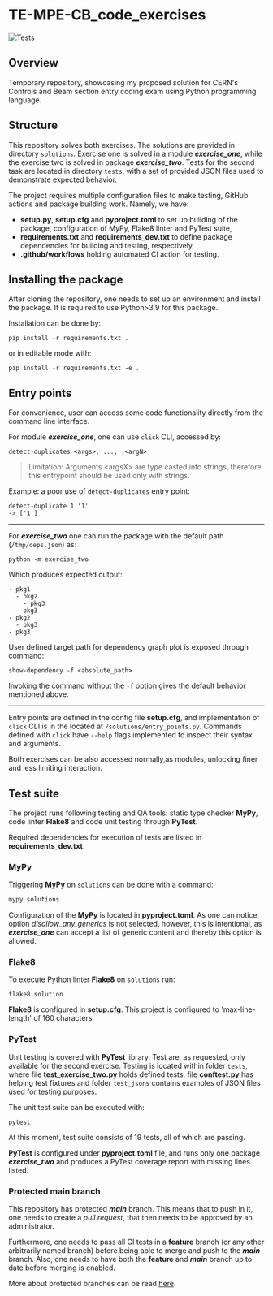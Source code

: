 # TE-MPE-CB_code_exercises

![Tests](https://github.com/TwardzikTomas/TE-MPE-CB_code_excercises/actions/workflows/python-package.yml/badge.svg)

## Overview
Temporary repository, showcasing my proposed solution for CERN's Controls and Beam section entry coding exam using Python programming language.

## Structure
This repository solves both exercises. The solutions are provided in directory ```solutions```. Exercise one is solved in a module ***exercise_one***, while the exercise two is solved in package ***exercise_two***. Tests for the second task are located in directory ```tests```, with a set of provided JSON files used to demonstrate expected behavior.  

The project requires multiple configuration files to make testing, GitHub actions and package building work. Namely, we have:
- **setup.py**, **setup.cfg** and **pyproject.toml** to set up building of the package, configuration of MyPy, Flake8 linter and PyTest suite,
- **requirements.txt** and **requirements_dev.txt** to define package dependencies for building and testing, respectively,
- **.github/workflows** holding automated CI action for testing.

## Installing the package
After cloning the repository, one needs to set up an environment and install the package. It is required to use Python>3.9 for this package.

Installation can be done by:
```
pip install -r requirements.txt .
```
or in editable mode with:
```
pip install -r requirements.txt -e .
```

## Entry points
For convenience, user can access some code functionality directly from the command line interface.

For module ***exercise_one***, one can use `click` CLI, accessed by:
```
detect-duplicates <args>, ..., ,<argN>
```

>Limitation: Arguments \<argsX> are type casted into strings, therefore this entrypoint should be used only with strings. 

Example: a poor use of ```detect-duplicates``` entry point:
```
detect-duplicate 1 '1' 
-> ['1']
```
***
For ***exercise_two*** one can run the package with the default path (```/tmp/deps.json```) as:
```
python -m exercise_two
```
Which produces expected output:
```
- pkg1
  - pkg2
    - pkg3
  - pkg3
- pkg2
  - pkg3
- pkg3
```
User defined target path for dependency graph plot is exposed through command:

```
show-dependency -f <absolute_path>
```
Invoking the command without the `-f` option gives the default behavior mentioned above.

***
Entry points are defined in the config file **setup.cfg**, and implementation of ```click``` CLI is in the located at ```/solutions/entry_points.py```. Commands defined with ```click``` have `--help` flags implemented to inspect their syntax and arguments.

Both exercises can be also accessed normally,as modules, unlocking finer and less limiting interaction.

## Test suite
The project runs following testing and QA tools: static type checker **MyPy**, code linter **Flake8** and code unit testing through **PyTest**. 

Required dependencies for execution of tests are listed in **requirements_dev.txt**.

### MyPy
Triggering **MyPy** on ```solutions``` can be done with a command:
```python
mypy solutions
```
Configuration of the **MyPy** is located in **pyproject.toml**. As one can notice, option *disallow_any_generics* is not selected, however, this is intentional, as ***exercise_one*** can accept a list of generic content and thereby this option is allowed.

### Flake8
To execute Python linter **Flake8** on ```solutions``` run:

```
flake8 solution
```

**Flake8** is configured in **setup.cfg**. This project is configured to 'max-line-length' of 160 characters.

### PyTest

Unit testing is covered with **PyTest** library. Test are, as requested, only available for the second exercise. Testing is located within folder ```tests```, where file **test_exercise_two.py** holds defined tests, file **conftest.py** has helping test fixtures and folder ```test_jsons``` contains examples of JSON files used for testing purposes.

The unit test suite can be executed with:

```
pytest
```

At this moment, test suite consists of 19 tests, all of which are passing.

**PyTest** is configured under **pyproject.toml** file, and runs only one package ***exercise_two*** and produces a PyTest coverage report with missing lines listed.

### Protected main branch
This repository has protected ***main*** branch. This means that to push in it, one needs to create a *pull request*, that then needs to be approved by an administrator. 

Furthermore, one needs to pass all CI tests in a **feature** branch (or any other arbitrarily named branch) before being able to merge and push to the ***main*** branch. Also, one needs to have both the **feature** and ***main*** branch up to date before merging is enabled.

More about protected branches can be read [here](https://docs.github.com/en/repositories/configuring-branches-and-merges-in-your-repository/managing-protected-branches/about-protected-branches).
